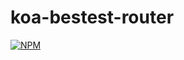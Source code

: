 # koa-bestest-router
[![NPM](https://nodei.co/npm/koa-bestest-router.png)](https://nodei.co/npm/koa-bestest-router/)
